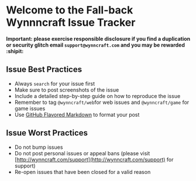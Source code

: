 Welcome to the Fall-back Wynnncraft Issue Tracker
======
__Important: please exercise responsible disclosure if you find a duplication or security glitch email `support@wynncraft.com` and you may be rewarded :shipit:__


Issue Best Practices
-----
* Always `search` for your issue first
* Make sure to post screenshots of the issue
* Include a detailed step-by-step guide on how to reproduce the issue
* Remember to tag `@wynncraft/web`for web issues and `@wynncraft/game` for game issues
* Use [GitHub Flavored Markdown](http://github.github.com/github-flavored-markdown/) to format your post


Issue Worst Practices
-----
* Do not bump issues
* Do not post personal issues or appeal bans (please visit [http://wynncraft.com/support](http://wynncraft.com/support) for support)
* Re-open issues that have been closed for a valid reason
